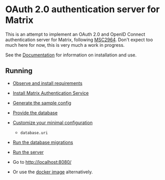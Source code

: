 # OAuth 2.0 authentication server for Matrix

This is an attempt to implement an OAuth 2.0 and OpenID Connect authentication server for Matrix, following [MSC2964](https://github.com/matrix-org/matrix-doc/pull/2964).
Don't expect too much here for now, this is very much a work in progress.

See the [Documentation](https://matrix-org.github.io/matrix-authentication-service/index.html) for information on installation and use.

## Running

- [Observe and install requirements](https://matrix-org.github.io/matrix-authentication-service/usage/installation.html#requirements)
- [Install Matrix Authentication Service](https://matrix-org.github.io/matrix-authentication-service/usage/installation.html#installing-from-the-source)
- [Generate the sample config](https://matrix-org.github.io/matrix-authentication-service/usage/configuration.html)
- [Provide the database](https://matrix-org.github.io/matrix-authentication-service/usage/installation.html#database)
- [Customize your minimal configuration](https://matrix-org.github.io/matrix-authentication-service/usage/configuration.html#minimal-configuration)
  - `database.uri`
- [Run the database migrations](https://matrix-org.github.io/matrix-authentication-service/usage/usage.html#running)
- [Run the server](https://matrix-org.github.io/matrix-authentication-service/usage/usage.html#running)
- Go to <http://localhost:8080/>

- Or use the [docker image](https://matrix-org.github.io/matrix-authentication-service/usage/installation.html#running-from-the-docker-image) alternatively.

